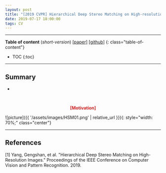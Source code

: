 ```yaml
---
layout: post
title: "[2019 CVPR] Hierarchical Deep Stereo Matching on High-resolution Images"
date: 2019-07-17 18:00:00
tags: CV 
---
```


<!--more-->

---

**Table of content** (*short-version*)
[[paper]](http://openaccess.thecvf.com/content_CVPR_2019/papers/Yang_Hierarchical_Deep_Stereo_Matching_on_High-Resolution_Images_CVPR_2019_paper.pdf) [[github](https://github.com/gengshan-y/high-res-stereo)]
{: class="table-of-content"}
* TOC
{:toc}

---

## Summary

- 

  
<br/>
<p align="center" style="color: #e01f1f; font-weight: bold;">[Motivation]</p>
![picture]({{ '/assets/images/HSM01.png' | relative_url }}){: style="width: 70%;" class="center"}
<br/>


---


## References

[1] Yang, Gengshan, et al. "Hierarchical Deep Stereo Matching on High-Resolution Images." Proceedings of the IEEE Conference on Computer Vision and Pattern Recognition. 2019.
